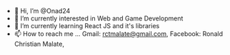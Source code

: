 - 👋 Hi, I’m @Onad24
- 👀 I’m currently interested in Web and Game Development
- 🌱 I’m currently learning React JS and it's libraries
- 📫 How to reach me ...
        Gmail: rctmalate@gmail.com, 
        Facebook: Ronald Christian Malate, 

<!---
Onad24/Onad24 is a ✨ special ✨ repository because its `README.md` (this file) appears on your GitHub profile.
You can click the Preview link to take a look at your changes.
--->
